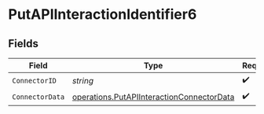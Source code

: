 # PutAPIInteractionIdentifier6


## Fields

| Field                                                                                                  | Type                                                                                                   | Required                                                                                               | Description                                                                                            |
| ------------------------------------------------------------------------------------------------------ | ------------------------------------------------------------------------------------------------------ | ------------------------------------------------------------------------------------------------------ | ------------------------------------------------------------------------------------------------------ |
| `ConnectorID`                                                                                          | *string*                                                                                               | :heavy_check_mark:                                                                                     | N/A                                                                                                    |
| `ConnectorData`                                                                                        | [operations.PutAPIInteractionConnectorData](../../models/operations/putapiinteractionconnectordata.md) | :heavy_check_mark:                                                                                     | arbitrary                                                                                              |